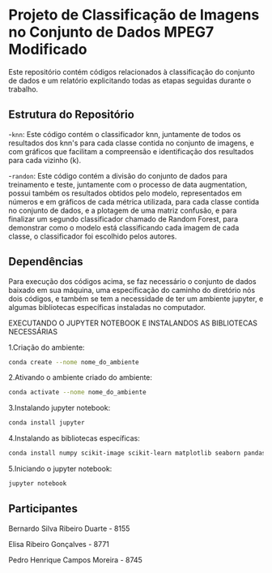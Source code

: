 # Projeto de Classificação de Imagens no Conjunto de Dados MPEG7 Modificado

Este repositório contém códigos relacionados à classificação do conjunto de dados e um relatório explicitando todas as etapas seguidas durante o trabalho.

## Estrutura do Repositório
-`knn`: Este código contém o classificador knn, juntamente de todos os resultados dos knn's para cada classe contida no conjunto de imagens, e com gráficos que facilitam a compreensão e identificação dos resultados para cada vizinho (k).

-`randon`: Este código contém a divisão do conjunto de dados para treinamento e teste, juntamente com o processo de data augmentation, possui também os resultados obtidos pelo modelo, representados em números e em gráficos de cada métrica utilizada, para cada classe contida no conjunto de dados, e a plotagem de uma matriz confusão, e para finalizar um segundo classificador chamado de Random Forest, para demonstrar como o modelo está classificando cada imagem de cada classe, o classificador foi escolhido pelos autores.

## Dependências

Para execução dos códigos acima, se faz necessário o conjunto de dados baixado em sua máquina, uma especificação do caminho do diretório nós dois códigos, e também se tem a necessidade de ter um ambiente jupyter, e algumas bibliotecas específicas instaladas no computador. 

EXECUTANDO O JUPYTER NOTEBOOK E INSTALANDOS AS BIBLIOTECAS NECESSÁRIAS

1.Criação do ambiente:
```bash
conda create --nome nome_do_ambiente
```
2.Ativando o ambiente criado do ambiente:
```bash
conda activate --nome nome_do_ambiente
```
3.Instalando jupyter notebook:
```bash
conda install jupyter
```
4.Instalando as bibliotecas específicas:
```bash
conda install numpy scikit-image scikit-learn matplotlib seaborn pandas split-folders
```
5.Iniciando o jupyter notebook:
```bash
jupyter notebook
```

## Participantes
Bernardo Silva Ribeiro Duarte - 8155

Elisa Ribeiro Gonçalves - 8771

Pedro Henrique Campos Moreira - 8745
